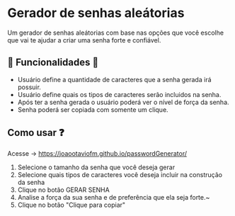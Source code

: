 # Gerador de senhas aleátorias

Um gerador de senhas aleátorias com base nas opções que você escolhe que vai te ajudar a criar uma senha forte e confiável.

## 🚀 Funcionalidades 🚀

- Usuário define a quantidade de caracteres que a senha gerada irá possuir.
- Usuário define quais os tipos de caracteres serão incluidos na senha.
- Após ter a senha gerada o usuário poderá ver o nível de força da senha.
- Senha poderá ser copiada com somente um clique.

## Como usar ❓

Acesse -> https://joaootaviofm.github.io/passwordGenerator/
  1) Selecione o tamanho da senha que você deseja gerar
  2) Selecione quais tipos de caracteres você deseja incluir na construção da senha
  3) Clique no botão GERAR SENHA
  4) Analise a força da sua senha e de preferência que ela seja forte.~
  5) Clique no botão "Clique para copiar"
    